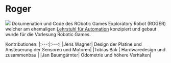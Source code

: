 # Roger
![](https://github.com/liquidcronos/robotic_games/blob/master/Pictures/Roger_white.png)
Dokumenation und Code des RObotic Games Exploratory Robot (ROGER) welcher am ehemaligen [Lehrstuhl für Automation](http://proaut.ziti.uni-heidelberg.de/joomla/index.php/en/) konzipiert und gebaut wurde für die Vorlesung Robotic Games.

Kontributionen:
|:---:|:---:|
|Jens Wagner| Design der Platine und Ansteuerung der Sensoren und Motoren|
|Tobias Bak | Hardwaredesign und zusammenbau |
|Jan Baumgärnter| Odometrie und höhere Verhalten|

